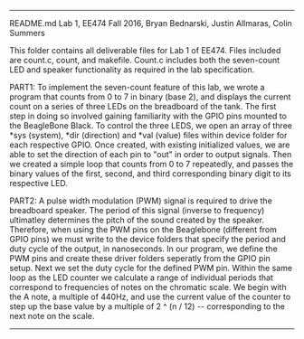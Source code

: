 --------

README.md
Lab 1, EE474 Fall 2016, Bryan Bednarski, Justin Allmaras, Colin Summers

This folder contains all deliverable files for Lab 1 of EE474. Files included are count.c, count,
and makefile. Count.c includes both the seven-count LED and speaker functionality as required in
the lab specification.

PART1: To implement the seven-count feature of this lab, we wrote a program that counts from 0 to
7 in binary (base 2), and displays the current count on a series of three LEDs on the breadboard
of the tank. The first step in doing so involved gaining familiarity with the GPIO pins mounted to
the BeagleBone Black. To control the three LEDS, we open an array of three *sys (system), *dir
(direction) and *val (value) files within device folder for each respective GPIO. Once created, 
with existing initialized values, we are able to set the direction of each pin to "out" in order
to output signals. Then we created a simple loop that counts from 0 to 7 repeatedly,
and passes the binary values of the first, second, and third corresponding binary digit to
its respective LED.

PART2: A pulse width modulation (PWM)  signal is required to drive the breadboard speaker. The period of
this signal (inverse to frequency) ultimatley determines the pitch of the sound created by
the speaker. Therefore, when using the PWM pins on the Beaglebone (different from GPIO pins) we
must write to the device folders that specify the period and duty cycle of the output, in 
nanoseconds. In our program, we define the PWM pins and create these driver folders seperatly from
the GPIO pin setup. Next we set the duty cycle for the defined PWM pin. Within the same loop
as the LED counter we calculate a range of individual periods that correspond to frequencies of 
notes on the chromatic scale. We begin with the A note, a multiple of 440Hz, and use the current
value of the counter to step up the base value by a multiple of 2 ^ (n / 12) -- corresponding to 
the next note on the scale. 

--------- 

